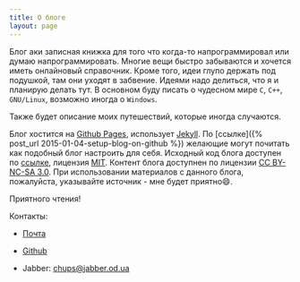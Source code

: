 ```yaml
---
title: О блоге
layout: page
---
```


Блог аки записная книжка для того что когда-то напрограммировал или думаю напрограммировать. Многие вещи быстро забываются и хочется иметь онлайновый справочник. Кроме того, идеи глупо держать под подушкой, там они уходят в забвение. Идеями надо делиться, что я и планирую делать тут. В основном буду писать о чудесном мире `С`, `С++`, `GNU/Linux`, возможно иногда о `Windows`.

Также будет описание моих путешествий, которые иногда случаются.

Блог хостится на [Github Pages](https://pages.github.com/), использует [Jekyll](http://jekyllrb.com/). По \[ссылке\]({% post_url 2015-01-04-setup-blog-on-github %}) желающие могут почитать как подобный блог настроить для себя. Исходный код блога доступен по [ссылке](https://github.com/alexprivalov/alexprivalov.github.io), лицензия [MIT](https://github.com/alexprivalov/alexprivalov.github.io/blob/gh-pages/LICENSE.md). Контент блога доступнен по лицензии [CC BY-NC-SA 3.0](https://creativecommons.org/licenses/by-nc-sa/3.0/). При использовании материалов с данного блога, пожалуйста, указывайте источник - мне будет приятно:smile:.

Приятного чтения!

Контакты:

* [Почта](mailto:edsgerdijkstra@ya.ru)

* [Github](https://github.com/alexprivalov)

* Jabber: chups@jabber.od.ua
